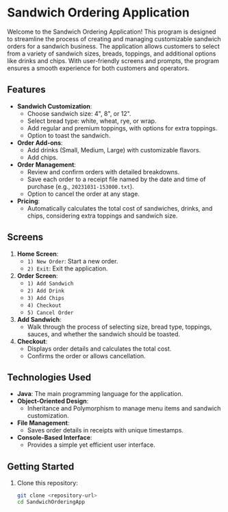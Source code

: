 # Sandwich Ordering Application

Welcome to the Sandwich Ordering Application! 
This program is designed to streamline the process of 
creating and managing customizable sandwich orders for a 
sandwich business. The application allows customers to 
select from a variety of sandwich sizes, breads, toppings, 
and additional options like drinks and chips. With user-friendly 
screens and prompts, the program ensures a smooth experience 
for both customers and operators.

## Features
- **Sandwich Customization**:
    - Choose sandwich size: 4", 8", or 12".
    - Select bread type: white, wheat, rye, or wrap.
    - Add regular and premium toppings, with options for extra toppings.
    - Option to toast the sandwich.
- **Order Add-ons**:
    - Add drinks (Small, Medium, Large) with customizable flavors.
    - Add chips.
- **Order Management**:
    - Review and confirm orders with detailed breakdowns.
    - Save each order to a receipt file named by the date and time of purchase (e.g., `20231031-153000.txt`).
    - Option to cancel the order at any stage.
- **Pricing**:
    - Automatically calculates the total cost of sandwiches, drinks, and chips, considering extra toppings and sandwich size.

## Screens
1. **Home Screen**:
    - `1) New Order`: Start a new order.
    - `2) Exit`: Exit the application.
2. **Order Screen**:
    - `1) Add Sandwich`
    - `2) Add Drink`
    - `3) Add Chips`
    - `4) Checkout`
    - `5) Cancel Order`
3. **Add Sandwich**:
    - Walk through the process of selecting size, bread type, toppings, sauces, and whether the sandwich should be toasted.
4. **Checkout**:
    - Displays order details and calculates the total cost.
    - Confirms the order or allows cancellation.

## Technologies Used
- **Java**: The main programming language for the application.
- **Object-Oriented Design**:
    - Inheritance and Polymorphism to manage menu items and sandwich customization.
- **File Management**:
    - Saves order details in receipts with unique timestamps.
- **Console-Based Interface**:
    - Provides a simple yet efficient user interface.

## Getting Started
1. Clone this repository:
   ```bash
   git clone <repository-url>
   cd SandwichOrderingApp
